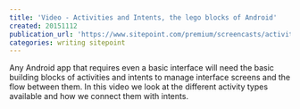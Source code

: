 ```yaml
---
title: 'Video - Activities and Intents, the lego blocks of Android'
created: 20151112
publication_url: 'https://www.sitepoint.com/premium/screencasts/activities-and-intents-the-lego-blocks-of-android'
categories: writing sitepoint
---
```


Any Android app that requires even a basic interface will need the basic building blocks of activities and intents to manage interface screens and the flow between them. In this video we look at the different activity types available and how we connect them with intents.
